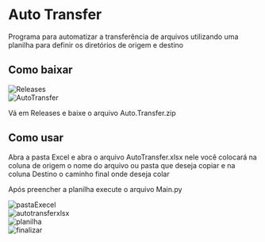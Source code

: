 <h1>Auto Transfer</h1>

<p>Programa para automatizar a transferência de arquivos utilizando uma planilha para definir os diretórios de origem e destino</p>

<h2>Como baixar</h2>

![Releases](https://github.com/user-attachments/assets/ced20e09-8b53-4f46-884c-366f854e7eb3)
</br>
![AutoTransfer](https://github.com/user-attachments/assets/63c5ff61-8816-4901-b85a-0c6a60debf7d)

<p>Vá em Releases e baixe o arquivo Auto.Transfer.zip </p>

<h2>Como usar</h2>

<p>Abra a pasta Excel e abra o arquivo AutoTransfer.xlsx nele você colocará na coluna de origem o nome do arquivo ou pasta que deseja copiar e na coluna Destino o caminho final onde deseja colar</p>
<p>Após preencher a planilha execute o arquivo Main.py</p>

![pastaExecel](https://github.com/user-attachments/assets/10b7efe9-fe7e-44fe-899a-342de42ae28a)
</br>
![autotransferxlsx](https://github.com/user-attachments/assets/a5d4f4b4-213b-49f7-a3f9-9d8b53bf533d)
</br>
![planilha](https://github.com/user-attachments/assets/f38b98f3-f21a-4101-918d-1f3b24f19f99)
</br>
![finalizar](https://github.com/user-attachments/assets/ea897147-0e78-4173-8cf4-9011cb13c905)
